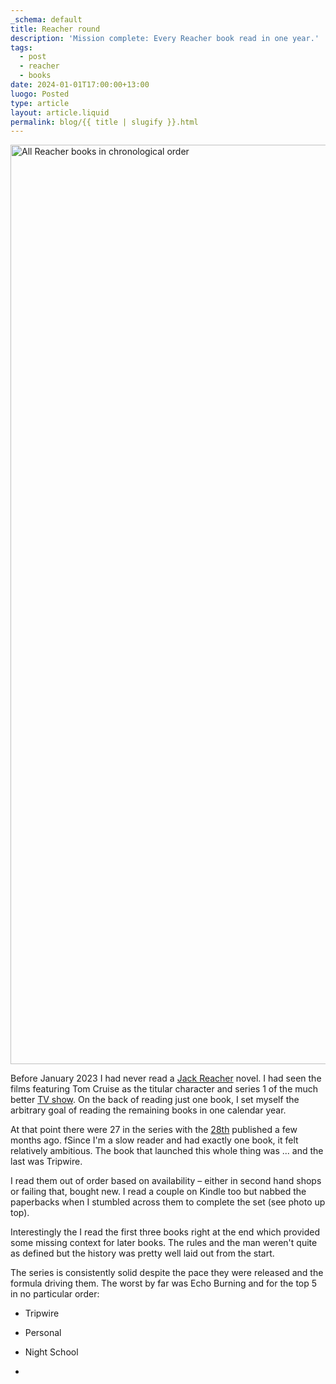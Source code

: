 ```yaml
---
_schema: default
title: Reacher round
description: 'Mission complete: Every Reacher book read in one year.'
tags:
  - post
  - reacher
  - books
date: 2024-01-01T17:00:00+13:00
luogo: Posted
type: article
layout: article.liquid
permalink: blog/{{ title | slugify }}.html
---
```

<img src="/img/reacher-books.png" alt="All Reacher books in chronological order" title="All Reacher books in chronological order" height="1471" width="3839" />

Before January 2023 I had never read a [Jack Reacher]() novel. I had seen the films featuring Tom Cruise as the titular character and series 1 of the much better [TV show](). On the back of reading just one book, I set myself the arbitrary goal of reading the remaining books in one calendar year.

At that point there were 27 in the series with the <a href="https://www.penguin.co.nz/books/the-secret-9780552177566" title="The Secret by Lee and Andrew Child" target="_blank" rel="noopener">28th</a> published a few months ago. fSince I'm a slow reader and had exactly one book, it felt relatively ambitious. The book that launched this whole thing was ... and the last was Tripwire.

I read them out of order based on availability – either in second hand shops or failing that, bought new. I read a couple on Kindle too but nabbed the paperbacks when I stumbled across them to complete the set (see photo up top).

Interestingly the I read the first three books right at the end which provided some missing context for later books. The rules and the man weren't quite as defined but the history was pretty well laid out from the start.

The series is consistently solid despite the pace they were released and the formula driving them. The worst by far was Echo Burning and for the top 5 in no particular order:

* Tripwire

* Personal

* Night School

*
